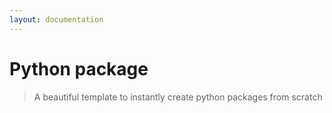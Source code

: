 ```yaml
---
layout: documentation
---
```


# Python package

> A beautiful template to instantly create python packages from scratch
